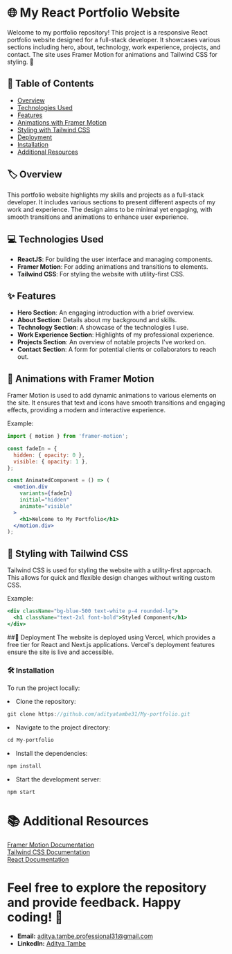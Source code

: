 # 🌐 My React Portfolio Website

Welcome to my portfolio repository! This project is a responsive React portfolio website designed for a full-stack developer. It showcases various sections including hero, about, technology, work experience, projects, and contact. The site uses Framer Motion for animations and Tailwind CSS for styling. 🚀

## 📑 Table of Contents

- [Overview](#overview)
- [Technologies Used](#technologies-used)
- [Features](#features)
- [Animations with Framer Motion](#animations-with-framer-motion)
- [Styling with Tailwind CSS](#styling-with-tailwind-css)
- [Deployment](#deployment)
- [Installation](#installation)
- [Additional Resources](#additional-resources)

## 🏷️ Overview

This portfolio website highlights my skills and projects as a full-stack developer. It includes various sections to present different aspects of my work and experience. The design aims to be minimal yet engaging, with smooth transitions and animations to enhance user experience.

## 💻 Technologies Used

- **ReactJS**: For building the user interface and managing components.
- **Framer Motion**: For adding animations and transitions to elements.
- **Tailwind CSS**: For styling the website with utility-first CSS.

## ✨ Features

- **Hero Section**: An engaging introduction with a brief overview.
- **About Section**: Details about my background and skills.
- **Technology Section**: A showcase of the technologies I use.
- **Work Experience Section**: Highlights of my professional experience.
- **Projects Section**: An overview of notable projects I've worked on.
- **Contact Section**: A form for potential clients or collaborators to reach out.

## 🎨 Animations with Framer Motion

Framer Motion is used to add dynamic animations to various elements on the site. It ensures that text and icons have smooth transitions and engaging effects, providing a modern and interactive experience.

Example:
```jsx
import { motion } from 'framer-motion';

const fadeIn = {
  hidden: { opacity: 0 },
  visible: { opacity: 1 },
};

const AnimatedComponent = () => (
  <motion.div
    variants={fadeIn}
    initial="hidden"
    animate="visible"
  >
    <h1>Welcome to My Portfolio</h1>
  </motion.div>
);

```

## 🎨 Styling with Tailwind CSS
Tailwind CSS is used for styling the website with a utility-first approach. This allows for quick and flexible design changes without writing custom CSS.

Example:

```jsx
<div className="bg-blue-500 text-white p-4 rounded-lg">
  <h1 className="text-2xl font-bold">Styled Component</h1>
</div>

```

##🚀 Deployment
The website is deployed using Vercel, which provides a free tier for React and Next.js applications. Vercel's deployment features ensure the site is live and accessible.

### 🛠️ Installation
To run the project locally: 

<li>Clone the repository:</li>

```jsx
git clone https://github.com/adityatambe31/My-portfolio.git
```

<li>Navigate to the project directory:</li>

```jsx
cd My-portfolio
```

<li>Install the dependencies:</li>

```jsx
npm install
```

<li>Start the development server:</li>

```jsx
npm start
```
# 📚 Additional Resources

[Framer Motion Documentation](https://www.framer.com/motion/) <br/>
[Tailwind CSS Documentation](https://v2.tailwindcss.com/docs)<br/>
[React Documentation](https://legacy.reactjs.org/docs/getting-started.html)<br/>

# Feel free to explore the repository and provide feedback. Happy coding! 🌟

- **Email:** aditya.tambe.professional31@gmail.com
- **LinkedIn:** [Aditya Tambe](https://www.linkedin.com/in/adityatambee/)
